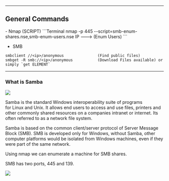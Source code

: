 --- ---
<h2>General Commands</h2>
- Nmap (SCRIPT)
```Terminal
nmap -p 445 --script=smb-enum-shares.nse,smb-enum-users.nse IP    --->  (Enum Users)
```

- SMB
```Terminal
smbclient //<ip>/anonymous               (Find public files)
smbget -R smb://<ip>/anonymous           (Download Files available) or simply `get ELEMENT`
```

---
<h3>What is Samba</h3>

![](https://i.imgur.com/O8S93Kr.png)

Samba is the standard Windows interoperability suite of programs for Linux and Unix. It allows end users to access and use files, printers and other commonly shared resources on a companies intranet or internet. Its often referred to as a network file system.

Samba is based on the common client/server protocol of Server Message Block (SMB). SMB is developed only for Windows, without Samba, other computer platforms would be isolated from Windows machines, even if they were part of the same network.

Using nmap we can enumerate a machine for SMB shares.

SMB has two ports, 445 and 139.

![](https://i.imgur.com/bkgVNy3.png)




